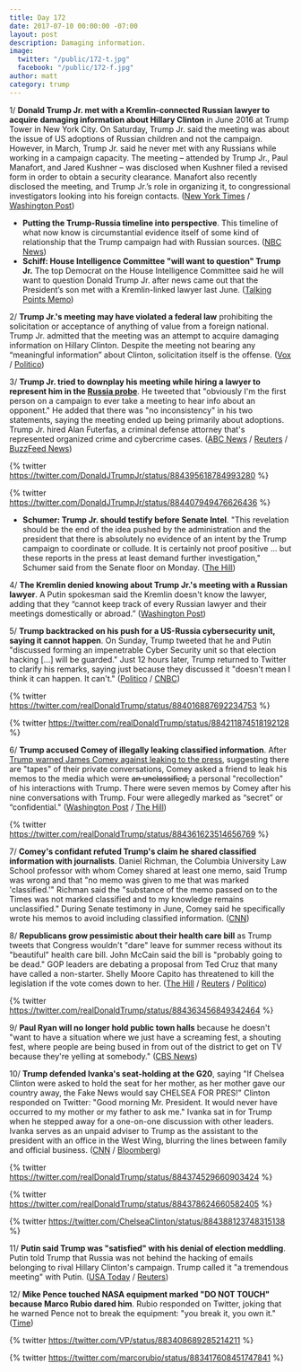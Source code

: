 ```yaml
---
title: Day 172
date: 2017-07-10 00:00:00 -07:00
layout: post
description: Damaging information.
image:
  twitter: "/public/172-t.jpg"
  facebook: "/public/172-f.jpg"
author: matt
category: trump
---
```


1/ **Donald Trump Jr. met with a Kremlin-connected Russian lawyer to acquire damaging information about Hillary Clinton** in June 2016 at Trump Tower in New York City. On Saturday, Trump Jr. said the meeting was about the issue of US adoptions of Russian children and not the campaign. However, in March, Trump Jr. said he never met with any Russians while working in a campaign capacity. The meeting – attended by Trump Jr., Paul Manafort, and Jared Kushner – was disclosed when Kushner filed a revised form in order to obtain a security clearance. Manafort also recently disclosed the meeting, and Trump Jr.’s role in organizing it, to congressional investigators looking into his foreign contacts. ([New York Times](https://www.nytimes.com/2017/07/09/us/politics/trump-russia-kushner-manafort.html) / [Washington Post](https://www.washingtonpost.com/news/the-fix/wp/2017/07/10/donald-trump-jr-just-contradicted-a-whole-bunch-of-white-house-denials-of-russian-contacts/))

* **Putting the Trump-Russia timeline into perspective**. This timeline of what now know is circumstantial evidence itself of some kind of relationship that the Trump campaign had with Russian sources. ([NBC News](http://www.nbcnews.com/politics/first-read/putting-trump-russia-timeline-perspective-n781236))
* **Schiff: House Intelligence Committee "will want to question" Trump Jr.** The top Democrat on the House Intelligence Committee said he will want to question Donald Trump Jr. after news came out that the President’s son met with a Kremlin-linked lawyer last June. ([Talking Points Memo](http://talkingpointsmemo.com/livewire/house-intelligence-committee-will-want-to-question-trump-jr))

2/ **Trump Jr.'s meeting may have violated a federal law** prohibiting the solicitation or acceptance of anything of value from a foreign national. Trump Jr. admitted that the meeting was an attempt to acquire damaging information on Hillary Clinton. Despite the meeting not bearing any “meaningful information” about Clinton, solicitation itself is the offense. ([Vox](https://www.vox.com/world/2017/7/10/15948078/donald-trump-jr-russia-illegal) / [Politico](http://www.politico.com/story/2017/07/10/donald-trump-jr-russia-meeting-legal-danger-240370))

3/ **Trump Jr. tried to downplay his meeting while hiring a lawyer to represent him in the <a href="{{ site.baseurl }}/trump-russia-investigation/">Russia probe</a>**. He tweeted that "obviously I'm the first person on a campaign to ever take a meeting to hear info about an opponent." He added that there was "no inconsistency" in his two statements, saying the meeting ended up being primarily about adoptions. Trump Jr. hired Alan Futerfas, a criminal defense attorney that's represented organized crime and cybercrime cases. ([ABC News](http://abcnews.go.com/Politics/donald-trump-jr-russian-attorney-offered-damaging-info/story?id=48535254) / [Reuters](https://www.reuters.com/article/us-usa-trump-russia-lawyers-idUSKBN19V2JX) / [BuzzFeed News](https://www.buzzfeed.com/zoetillman/donald-trump-jr-has-hired-a-lawyer-who-has-handled))

{% twitter https://twitter.com/DonaldJTrumpJr/status/884395618784993280 %}

{% twitter https://twitter.com/DonaldJTrumpJr/status/884407949476626436 %}

* **Schumer: Trump Jr. should testify before Senate Intel**. "This revelation should be the end of the idea pushed by the administration and the president that there is absolutely no evidence of an intent by the Trump campaign to coordinate or collude. It is certainly not proof positive ... but these reports in the press at least demand further investigation," Schumer said from the Senate floor on Monday. ([The Hill](http://thehill.com/blogs/floor-action/senate/341331-schumer-trump-jr-should-testify-before-senate-intel-panel))

4/ **The Kremlin denied knowing about Trump Jr.'s meeting with a Russian lawyer**. A Putin spokesman said the Kremlin doesn't know the lawyer, adding that they “cannot keep track of every Russian lawyer and their meetings domestically or abroad.” ([Washington Post](https://www.washingtonpost.com/world/kremlin-denies-knowing-of-donald-trump-jr-meeting-with-russian-lawyer-during-2016-campaign/2017/07/10/c2bfee34-6566-11e7-a1d7-9a32c91c6f40_story.html))

5/ **Trump backtracked on his push for a US-Russia cybersecurity unit, saying it cannot happen**. On Sunday, Trump tweeted that he and Putin "discussed forming an impenetrable Cyber Security unit so that election hacking [...] will be guarded." Just 12 hours later, Trump returned to Twitter to clarify his remarks, saying just because they discussed it "doesn't mean I think it can happen. It can't." ([Politico](http://www.politico.com/story/2017/07/09/trump-russia-cyber-experts-240340) / [CNBC](http://www.cnbc.com/2017/07/09/trump-on-his-impenetrable-cybersecurity-unit-with-putin-i-didnt-mean-it.html))

{% twitter https://twitter.com/realDonaldTrump/status/884016887692234753 %}

{% twitter https://twitter.com/realDonaldTrump/status/884211874518192128 %}

6/ **Trump accused Comey of illegally leaking classified information**. After [Trump warned James Comey against leaking to the press](https://whatthefuckjusthappenedtoday.com/2017/05/12/Day-113/#2-in-a-tweet-trump-warned-james-come), suggesting there are "tapes" of their private conversations, Comey asked a friend to leak his memos to the media which were <s>an unclassified,</s> a personal "recollection" of his interactions with Trump. There were seven memos by Comey after his nine conversations with Trump. Four were allegedly marked as “secret” or “confidential." ([Washington Post](https://www.washingtonpost.com/news/post-politics/wp/2017/07/10/trump-accuses-comey-of-illegally-leaking-classified-information/) / [The Hill](http://thehill.com/policy/national-security/341225-comeys-private-memos-on-trump-conversations-contained-classified))

{% twitter https://twitter.com/realDonaldTrump/status/884361623514656769 %}

7/ **Comey's confidant refuted Trump's claim he shared classified information with journalists**. Daniel Richman, the Columbia University Law School professor with whom Comey shared at least one memo, said Trump was wrong and that "no memo was given to me that was marked 'classified.'" Richman said the "substance of the memo passed on to the Times was not marked classified and to my knowledge remains unclassified." During Senate testimony in June, Comey said he specifically wrote his memos to avoid including classified information. ([CNN](http://www.cnn.com/2017/07/10/politics/comey-lawyer-no-memos-given-to-me-were-marked-classified/index.html))

8/ **Republicans grow pessimistic about their health care bill** as Trump tweets that Congress wouldn't "dare" leave for summer recess without its "beautiful" health care bill. John McCain said the bill is "probably going to be dead." GOP leaders are debating a proposal from Ted Cruz that many have called a non-starter. Shelly Moore Capito has threatened to kill the legislation if the vote comes down to her. ([The Hill](http://thehill.com/blogs/blog-briefing-room/341234-trump-i-cannot-imagine-congress-would-leave-washington-without) / [Reuters](https://www.reuters.com/article/us-usa-healthcare-mccain-idUSKBN19U0Q1) / [Politico](http://www.politico.com/story/2017/07/09/capito-gop-senator-opposes-health-bill-240311))

{% twitter https://twitter.com/realDonaldTrump/status/884363456849342464 %}

9/ **Paul Ryan will no longer hold public town halls** because he doesn't "want to have a situation where we just have a screaming fest, a shouting fest, where people are being bused in from out of the district to get on TV because they're yelling at somebody." ([CBS News](http://www.cbsnews.com/news/paul-ryan-tries-to-quell-town-hall-controversy-but-residents-still-want-to-talk-to-him/))

10/ **Trump defended Ivanka's seat-holding at the G20**, saying "If Chelsea Clinton were asked to hold the seat for her mother, as her mother gave our country away, the Fake News would say CHELSEA FOR PRES!" Clinton responded on Twitter: "Good morning Mr. President. It would never have occurred to my mother or my father to ask me." Ivanka sat in for Trump when he stepped away for a one-on-one discussion with other leaders. Ivanka serves as an unpaid adviser to Trump as the assistant to the president with an office in the West Wing, blurring the lines between family and official business. ([CNN](http://www.cnn.com/2017/07/10/politics/president-trump-defends-ivankas-seat-holding/index.html) / [Bloomberg](https://www.bloomberg.com/news/articles/2017-07-08/ivanka-trump-sits-in-for-her-father-at-g-20-meeting-table)) 

{% twitter https://twitter.com/realDonaldTrump/status/884374529660903424 %}

{% twitter https://twitter.com/realDonaldTrump/status/884378624660582405 %}

{% twitter https://twitter.com/ChelseaClinton/status/884388123748315138 %}

11/ **Putin said Trump was "satisfied" with his denial of election meddling**. Putin told Trump that Russia was not behind the hacking of emails belonging to rival Hillary Clinton's campaign. Trump called it "a tremendous meeting" with Putin. ([USA Today](https://www.usatoday.com/story/news/politics/2017/07/08/putin-trump-satisfied-denials-russian-meddling-u-s-election/461731001/) / [Reuters](https://www.reuters.com/article/us-g20-germany-putin-trump-idUSKBN19T0R9))

12/ **Mike Pence touched NASA equipment marked "DO NOT TOUCH" because Marco Rubio dared him**. Rubio responded on Twitter, joking that he warned Pence not to break the equipment: "you break it, you own it." ([Time](http://time.com/4849939/mike-pence-nasa-marco-rubio-touch/))

{% twitter https://twitter.com/VP/status/883408689285214211 %}

{% twitter https://twitter.com/marcorubio/status/883417608451747841 %}